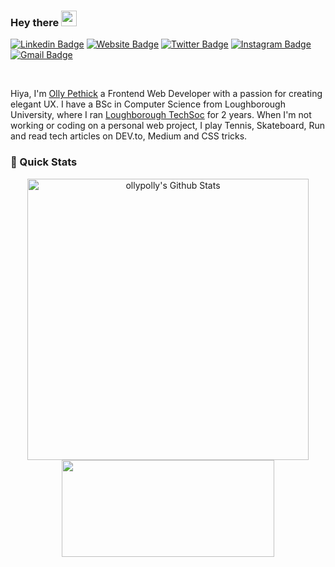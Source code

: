 ### Hey there <img src="https://media.giphy.com/media/hvRJCLFzcasrR4ia7z/giphy.gif" width="25px">

[![Linkedin Badge](https://img.shields.io/badge/-ollypethick-blue?style=flat&logo=Linkedin&logoColor=white&link=https://www.linkedin.com/in/ollypethick/)](https://www.linkedin.com/in/ollypethick/)
[![Website Badge](https://img.shields.io/badge/-ollys.work-47CCCC?style=flat&logo=Google-Chrome&logoColor=white&link=https://ollys.work)](https://ollys.work)
[![Twitter Badge](https://img.shields.io/badge/-@BoyzGottaDream-1ca0f1?style=flat&labelColor=1ca0f1&logo=twitter&logoColor=white&link=https://twitter.com/BoyzGottaDream)](https://twitter.com/BoyzGottaDream)
[![Instagram Badge](https://img.shields.io/badge/-@_ollyp-purple?style=flat&logo=instagram&logoColor=white&link=https://instagram.com/_ollyp/)](https://instagram.com/_ollyp)
[![Gmail Badge](https://img.shields.io/badge/-ollypethick-c14438?style=flat&logo=Gmail&logoColor=white&link=mailto:ollypethick@gmail.com)](mailto:ollypethick@gmail.com)

<br />

Hiya, I'm [Olly Pethick](https://ollys.work/) a Frontend Web Developer with a passion for creating elegant UX. I have a BSc in Computer Science from Loughborough University, where I ran [Loughborough TechSoc](https://linktr.ee/codelab_lboro) for 2 years. When I'm not working or coding on a personal web project, I play Tennis, Skateboard, Run and read tech articles on DEV.to, Medium and CSS tricks.

### 🚀 Quick Stats
<p align="center">
<img width="450" align="center" src="https://github-readme-stats.vercel.app/api?username=ollypolly&theme=radical&show_icons=true&line_height=21" alt="ollypolly's Github Stats" />
<img width="340" height="155" align="center" 
     src="https://github-readme-stats.vercel.app/api/top-langs/?username=ollypolly&layout=compact&theme=radical&langs_count=6&line_height=27" />
</p>
